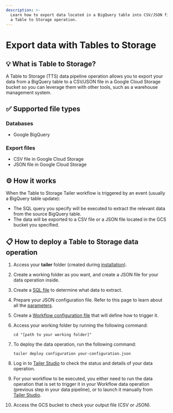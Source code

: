 ```yaml
---
description: >-
  Learn how to export data located in a BigQuery table into CSV/JSON files using
  a Table to Storage operation.
---
```


# Export data with Tables to Storage

## 💡 What is Table to Storage?

A Table to Storage \(TTS\) data pipeline operation allows you to export your data from a BigQuery table to a CSV/JSON file in a Google Cloud Storage bucket so you can leverage them with other tools, such as a warehouse management system.

## ✅ Supported file types

### **Databases**

* Google BigQuery

### **Export files**

* CSV file in Google Cloud Storage
* JSON file in Google Cloud Storage

## ⚙️ How it works

When the Table to Storage Tailer workflow is triggered by an event \(usually a BigQuery table update\):

* The SQL query you specify will be executed to extract the relevant data from the source BigQuery table.
* The data will be exported to a CSV file or a JSON file located in the GCS bucket you specified.

## **📋 How to deploy a Table to Storage data operation**

1. Access your **tailer** folder \(created during [installation](../../getting-started/install-tailer-sdk.md)\).
2. Create a working folder as you want, and create a JSON file for your data operation inside.
3. Create a [SQL file](table-to-storage-sql-file.md) to determine what data to extract.
4. Prepare your JSON configuration file. Refer to this page to learn about all the [parameters](table-to-storage-configuration-file.md).
5. Create a [Workflow configuration file](../orchestrate-processings-with-workflow/workflow-configuration-file.md) that will define how to trigger it.
6. Access your working folder by running the following command:

   ```text
   cd "[path to your working folder]"
   ```

7. To deploy the data operation, run the following command:

   ```text
   tailer deploy configuration your-configuration.json
   ```

8. Log in to [Tailer Studio](https://jarvis-platform.io/sign-in?redirect=%2F&__hstc=57968821.199e85015347f5cf00c120e5932c4c81.1601276395705.1601454251429.1601460096069.15&__hssc=57968821.4.1601460096069&__hsfp=649433320) to check the status and details of your data operation.
9. For your workflow to be executed, you either need to run the data operation that is set to trigger it in your Workflow data operation \(previous step in your data pipeline\), or to launch it manually from [Tailer Studio](https://jarvis-platform.io/sign-in?&__hstc=57968821.199e85015347f5cf00c120e5932c4c81.1601276395705.1601454251429.1601460096069.15&__hssc=57968821.4.1601460096069&__hsfp=649433320).
10. Access the GCS bucket to check your output file \(CSV or JSON\).

